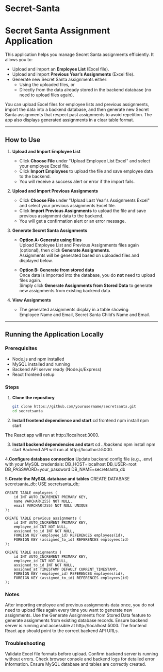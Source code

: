 # Secret-Santa

# Secret Santa Assignment Application

This application helps you manage Secret Santa assignments efficiently. It allows you to:

- Upload and import an **Employee List** (Excel file).
- Upload and import **Previous Year’s Assignments** (Excel file).
- Generate new Secret Santa assignments either:
  - Using the uploaded files, or
  - Directly from the data already stored in the backend database (no need to upload files again).

You can upload Excel files for employee lists and previous assignments, import the data into a backend database, and then generate new Secret Santa assignments that respect past assignments to avoid repetition. The app also displays generated assignments in a clear table format.

---

## How to Use

1. **Upload and Import Employee List**

   - Click **Choose File** under "Upload Employee List Excel" and select your employee Excel file.
   - Click **Import Employees** to upload the file and save employee data to the backend.
   - You will receive a success alert or error if the import fails.

2. **Upload and Import Previous Assignments**

   - Click **Choose File** under "Upload Last Year's Assignments Excel" and select your previous assignments Excel file.
   - Click **Import Previous Assignments** to upload the file and save previous assignment data to the backend.
   - You will get a confirmation alert or an error message.

3. **Generate Secret Santa Assignments**

   - **Option A: Generate using files**  
     Upload Employee List and Previous Assignments files again (optional), then click **Generate Assignments**.  
     Assignments will be generated based on uploaded files and displayed below.

   - **Option B: Generate from stored data**  
     Once data is imported into the database, you do **not** need to upload files again.  
     Simply click **Generate Assignments from Stored Data** to generate new assignments from existing backend data.

4. **View Assignments**

   - The generated assignments display in a table showing:  
     Employee Name and Email, Secret Santa Child’s Name and Email.

---

## Running the Application Locally

### Prerequisites

- Node.js and npm installed
- MySQL installed and running
- Backend API server ready (Node.js/Express)
- React frontend setup

### Steps

1. **Clone the repository**

   ```bash
   git clone https://github.com/yourusername/secretsanta.git
   cd secretsanta

2. **Install frontend dependience and start**
  cd frontend
  npm install
  npm start

The React app will run at http://localhost:3000.

3. **Install backend dependencies and start**
   cd ../backend
  npm install
  npm start
Backend API will run at http://localhost:5000.

4.**Configure database connection**
  Update backend config file (e.g., .env) with your MySQL credentials:
    DB_HOST=localhost
    DB_USER=root
    DB_PASSWORD=your_password
    DB_NAME=secretsanta_db

5.**Create the MySQL database and tables**
  CREATE DATABASE secretsanta_db;
    USE secretsanta_db;
    
    CREATE TABLE employees (
        id INT AUTO_INCREMENT PRIMARY KEY,
        name VARCHAR(255) NOT NULL,
        email VARCHAR(255) NOT NULL UNIQUE
    );
    
    CREATE TABLE previous_assignments (
        id INT AUTO_INCREMENT PRIMARY KEY,
        employee_id INT NOT NULL,
        assigned_to_id INT NOT NULL,
        FOREIGN KEY (employee_id) REFERENCES employees(id),
        FOREIGN KEY (assigned_to_id) REFERENCES employees(id)
    );
    
    CREATE TABLE assignments (
        id INT AUTO_INCREMENT PRIMARY KEY,
        employee_id INT NOT NULL,
        assigned_to_id INT NOT NULL,
        assigned_at TIMESTAMP DEFAULT CURRENT_TIMESTAMP,
        FOREIGN KEY (employee_id) REFERENCES employees(id),
        FOREIGN KEY (assigned_to_id) REFERENCES employees(id)
    );


  ### Notes 
  After importing employee and previous assignments data once, you do not need to upload files again every time you want to generate new assignments.
  Use the Generate Assignments from Stored Data feature to generate assignments from existing database records.
  Ensure backend server is running and accessible at http://localhost:5000.
  The frontend React app should point to the correct backend API URLs.

  ### Troubleshooting

  Validate Excel file formats before upload.
  Confirm backend server is running without errors.
  Check browser console and backend logs for detailed error information.
  Ensure MySQL database and tables are correctly created.





